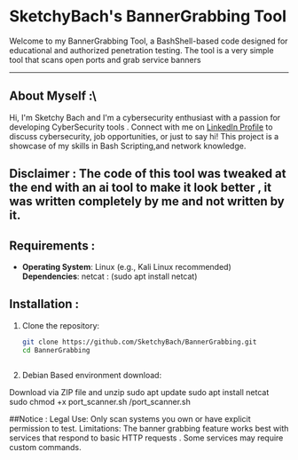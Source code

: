 # SketchyBach's BannerGrabbing Tool

Welcome to my BannerGrabbing Tool, a BashShell-based code designed for educational and authorized penetration testing. The tool is a very simple tool that scans open ports and grab service banners

---
## About Myself :\

Hi, I'm Sketchy Bach and I'm a cybersecurity enthusiast with a passion for developing CyberSecurity tools . Connect with me on [LinkedIn Profile](https://www.linkedin.com/in/yarin-suisa) to discuss cybersecurity, job opportunities, or just to say hi! This project is a showcase of my skills in Bash Scripting,and network knowledge. 

## Disclaimer : The code of this tool was tweaked at the end with an ai tool to make it look better , it was written completely by me and not written by it. 


## Requirements : 

- **Operating System**: Linux (e.g., Kali Linux recommended)
 **Dependencies**: netcat : (sudo apt install netcat)


## Installation :

1. Clone the repository:
   ```bash
   git clone https://github.com/SketchyBach/BannerGrabbing.git
   cd BannerGrabbing


   
2. Debian Based environment download:

Download via ZIP file and unzip
sudo apt update
sudo apt install netcat
sudo chmod +x port_scanner.sh
/port_scanner.sh


##Notice : 
Legal Use: Only scan systems you own or have explicit permission to test.
Limitations: The banner grabbing feature works best with services that respond to basic HTTP requests . Some services may require custom commands.
